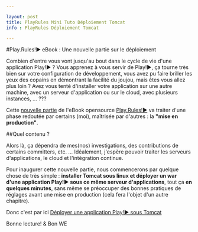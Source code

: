 ```yaml
---

layout: post
title: PlayRules Mini Tuto Déploiement Tomcat
info : PlayRules Déploiement Tomcat

---
```


#Play.Rules!► eBook : Une nouvelle partie sur le déploiement

Combien d'entre vous vont jusqu'au bout dans le cycle de vie d'une application Play!► ? Vous apprenez à vous servir de Play!►, ça tourne très bien sur votre configuration de développement, vous avez pu faire briller les yeux des copains en démontrant la facilité du joujou, mais êtes vous allez plus loin ? Avez vous tenté d'installer votre application sur une autre machine, avec un serveur d'application ou sur le cloud, avec plusieurs instances, ... ???

Cette [nouvelle partie](https://github.com/3monkeys/play.rules/tree/master/livre/part03-deploiement) de l'eBook opensource [Play.Rules!►](https://github.com/3monkeys/play.rules) va traiter d'une phase redoutée par certains (moi), maîtrisée par d'autres : la **"mise en production"**.

##Quel contenu ?

Alors là, ça dépendra de mes(nos) investigations, des contributions de certains committers, etc. ...
Idéalement, j'espère pouvoir traiter les serveurs d'applications, le cloud et l'intégration continue.

Pour inaugurer cette nouvelle partie, nous commencerons par quelque chose de très simple : **installer Tomcat sous linux et déployer un war d'une application Play!► sous ce même serveur d'applications**, tout ça **en quelques minutes**, sans même se préoccuper des bonnes pratiques de réglages avant une mise en production (cela fera l'objet d'un autre chapitre).

Donc c'est par ici [Déployer une application Play!► sous Tomcat](https://github.com/3monkeys/play.rules/blob/master/livre/part03-deploiement/ch02-Tomcat.md)


Bonne lecture! & Bon WE